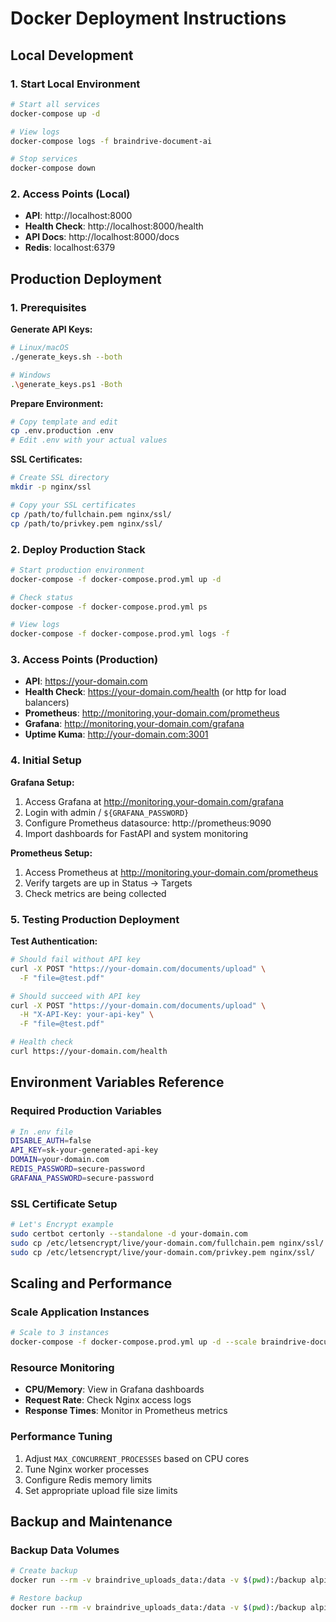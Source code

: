 # Docker Deployment Instructions

## Local Development

### 1. Start Local Environment
```bash
# Start all services
docker-compose up -d

# View logs
docker-compose logs -f braindrive-document-ai

# Stop services
docker-compose down
```

### 2. Access Points (Local)
- **API**: http://localhost:8000
- **Health Check**: http://localhost:8000/health
- **API Docs**: http://localhost:8000/docs
- **Redis**: localhost:6379

## Production Deployment

### 1. Prerequisites

**Generate API Keys:**
```bash
# Linux/macOS
./generate_keys.sh --both

# Windows
.\generate_keys.ps1 -Both
```

**Prepare Environment:**
```bash
# Copy template and edit
cp .env.production .env
# Edit .env with your actual values
```

**SSL Certificates:**
```bash
# Create SSL directory
mkdir -p nginx/ssl

# Copy your SSL certificates
cp /path/to/fullchain.pem nginx/ssl/
cp /path/to/privkey.pem nginx/ssl/
```

### 2. Deploy Production Stack
```bash
# Start production environment
docker-compose -f docker-compose.prod.yml up -d

# Check status
docker-compose -f docker-compose.prod.yml ps

# View logs
docker-compose -f docker-compose.prod.yml logs -f
```

### 3. Access Points (Production)
- **API**: https://your-domain.com
- **Health Check**: https://your-domain.com/health (or http for load balancers)
- **Prometheus**: http://monitoring.your-domain.com/prometheus
- **Grafana**: http://monitoring.your-domain.com/grafana
- **Uptime Kuma**: http://your-domain.com:3001

### 4. Initial Setup

**Grafana Setup:**
1. Access Grafana at http://monitoring.your-domain.com/grafana
2. Login with admin / `${GRAFANA_PASSWORD}`
3. Configure Prometheus datasource: http://prometheus:9090
4. Import dashboards for FastAPI and system monitoring

**Prometheus Setup:**
1. Access Prometheus at http://monitoring.your-domain.com/prometheus
2. Verify targets are up in Status → Targets
3. Check metrics are being collected

### 5. Testing Production Deployment

**Test Authentication:**
```bash
# Should fail without API key
curl -X POST "https://your-domain.com/documents/upload" \
  -F "file=@test.pdf"

# Should succeed with API key
curl -X POST "https://your-domain.com/documents/upload" \
  -H "X-API-Key: your-api-key" \
  -F "file=@test.pdf"

# Health check
curl https://your-domain.com/health
```

## Environment Variables Reference

### Required Production Variables
```bash
# In .env file
DISABLE_AUTH=false
API_KEY=sk-your-generated-api-key
DOMAIN=your-domain.com
REDIS_PASSWORD=secure-password
GRAFANA_PASSWORD=secure-password
```

### SSL Certificate Setup
```bash
# Let's Encrypt example
sudo certbot certonly --standalone -d your-domain.com
sudo cp /etc/letsencrypt/live/your-domain.com/fullchain.pem nginx/ssl/
sudo cp /etc/letsencrypt/live/your-domain.com/privkey.pem nginx/ssl/
```

## Scaling and Performance

### Scale Application Instances
```bash
# Scale to 3 instances
docker-compose -f docker-compose.prod.yml up -d --scale braindrive-document-ai=3
```

### Resource Monitoring
- **CPU/Memory**: View in Grafana dashboards
- **Request Rate**: Check Nginx access logs
- **Response Times**: Monitor in Prometheus metrics

### Performance Tuning
1. Adjust `MAX_CONCURRENT_PROCESSES` based on CPU cores
2. Tune Nginx worker processes
3. Configure Redis memory limits
4. Set appropriate upload file size limits

## Backup and Maintenance

### Backup Data Volumes
```bash
# Create backup
docker run --rm -v braindrive_uploads_data:/data -v $(pwd):/backup alpine tar czf /backup/uploads-backup.tar.gz /data

# Restore backup
docker run --rm -v braindrive_uploads_data:/data -v $(pwd):/backup alpine tar xzf /backup/uploads-backup.tar.gz -C /
```
